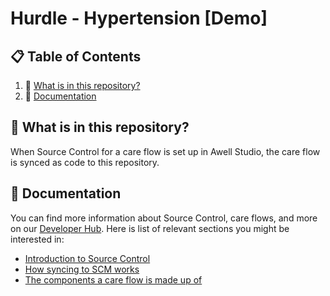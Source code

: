 
# Hurdle - Hypertension [Demo]

## 📋 Table of Contents

1. 🤔 [What is in this repository?](#what-is-in-this-repository)
2. 📖 [Documentation](#documentation)

## <a name="what-is-in-this-repository">🤔 What is in this repository?</a>

When Source Control for a care flow is set up in Awell Studio, the care flow is synced as code to this repository.

## <a name="documentation">📖 Documentation</a>

You can find more information about Source Control, care flows, and more on our [Developer Hub](https://developers.awellhealth.com/awell-studio/docs/source-control/introduction). Here is list of relevant sections you might be interested in:

- [Introduction to Source Control](https://developers.awellhealth.com/awell-studio/docs/source-control/introduction)
- [How syncing to SCM works](https://developers.awellhealth.com/awell-studio/docs/source-control/concepts/syncing-to-scm)
- [The components a care flow is made up of](https://developers.awellhealth.com/awell-studio/docs/source-control/concepts/components)
    
